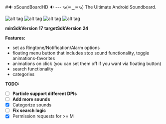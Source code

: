 #:sound: xSoundBoardHD :sound: --- ԅ(≖‿≖ԅ)
The Ultimate Android Soundboard.

![alt tag](https://raw.githubusercontent.com/xtonousou/xSoundBoardHD/master/preview/screen_a.jpg)
![alt tag](https://raw.githubusercontent.com/xtonousou/xSoundBoardHD/master/preview/screen_b.jpg)
![alt tag](https://raw.githubusercontent.com/xtonousou/xSoundBoardHD/master/preview/screen_c.jpg)
![alt tag](https://raw.githubusercontent.com/xtonousou/xSoundBoardHD/master/preview/screen_d.jpg)

**minSdkVersion 17**
**targetSdkVersion 24**

**Features:**
* set as Ringtone/Notification/Alarm options
* floating menu button that includes stop sound functionality, toggle animations-favorites
* animations on click (you can set them off if you want via floating button)
* search functionality
* categories

**TODO:**
- [ ] **Particle support different DPIs**
- [ ] **Add more sounds**
- [X] Categorize sounds
- [ ] **Fix search logic**
- [X] Permission requests for >= M
